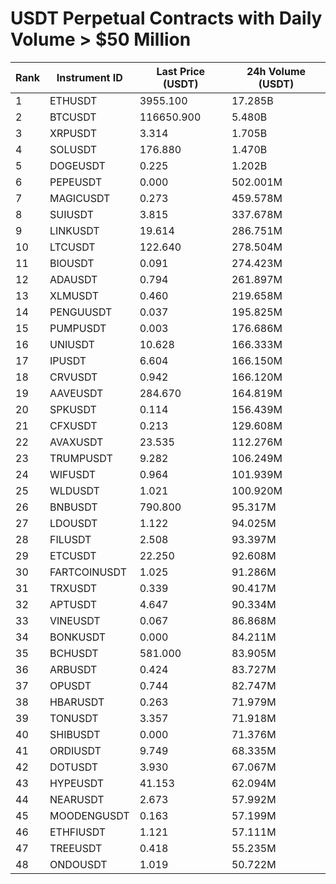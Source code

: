 # USDT Perpetual Contracts with Daily Volume > $50 Million

| Rank | Instrument ID | Last Price (USDT) | 24h Volume (USDT) |
|------|---------------|-------------------|-------------------|
| 1 | ETHUSDT | 3955.100 | 17.285B |
| 2 | BTCUSDT | 116650.900 | 5.480B |
| 3 | XRPUSDT | 3.314 | 1.705B |
| 4 | SOLUSDT | 176.880 | 1.470B |
| 5 | DOGEUSDT | 0.225 | 1.202B |
| 6 | PEPEUSDT | 0.000 | 502.001M |
| 7 | MAGICUSDT | 0.273 | 459.578M |
| 8 | SUIUSDT | 3.815 | 337.678M |
| 9 | LINKUSDT | 19.614 | 286.751M |
| 10 | LTCUSDT | 122.640 | 278.504M |
| 11 | BIOUSDT | 0.091 | 274.423M |
| 12 | ADAUSDT | 0.794 | 261.897M |
| 13 | XLMUSDT | 0.460 | 219.658M |
| 14 | PENGUUSDT | 0.037 | 195.825M |
| 15 | PUMPUSDT | 0.003 | 176.686M |
| 16 | UNIUSDT | 10.628 | 166.333M |
| 17 | IPUSDT | 6.604 | 166.150M |
| 18 | CRVUSDT | 0.942 | 166.120M |
| 19 | AAVEUSDT | 284.670 | 164.819M |
| 20 | SPKUSDT | 0.114 | 156.439M |
| 21 | CFXUSDT | 0.213 | 129.608M |
| 22 | AVAXUSDT | 23.535 | 112.276M |
| 23 | TRUMPUSDT | 9.282 | 106.249M |
| 24 | WIFUSDT | 0.964 | 101.939M |
| 25 | WLDUSDT | 1.021 | 100.920M |
| 26 | BNBUSDT | 790.800 | 95.317M |
| 27 | LDOUSDT | 1.122 | 94.025M |
| 28 | FILUSDT | 2.508 | 93.397M |
| 29 | ETCUSDT | 22.250 | 92.608M |
| 30 | FARTCOINUSDT | 1.025 | 91.286M |
| 31 | TRXUSDT | 0.339 | 90.417M |
| 32 | APTUSDT | 4.647 | 90.334M |
| 33 | VINEUSDT | 0.067 | 86.868M |
| 34 | BONKUSDT | 0.000 | 84.211M |
| 35 | BCHUSDT | 581.000 | 83.905M |
| 36 | ARBUSDT | 0.424 | 83.727M |
| 37 | OPUSDT | 0.744 | 82.747M |
| 38 | HBARUSDT | 0.263 | 71.979M |
| 39 | TONUSDT | 3.357 | 71.918M |
| 40 | SHIBUSDT | 0.000 | 71.376M |
| 41 | ORDIUSDT | 9.749 | 68.335M |
| 42 | DOTUSDT | 3.930 | 67.067M |
| 43 | HYPEUSDT | 41.153 | 62.094M |
| 44 | NEARUSDT | 2.673 | 57.992M |
| 45 | MOODENGUSDT | 0.163 | 57.199M |
| 46 | ETHFIUSDT | 1.121 | 57.111M |
| 47 | TREEUSDT | 0.418 | 55.235M |
| 48 | ONDOUSDT | 1.019 | 50.722M |
